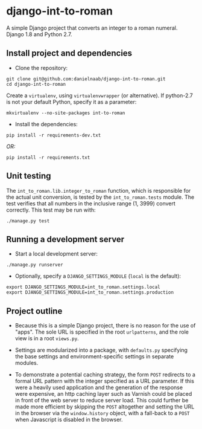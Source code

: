 # django-int-to-roman

A simple Django project that converts an integer to a roman numeral. Django 1.8
and Python 2.7.

## Install project and dependencies

- Clone the repository:

```
git clone git@github.com:danielnaab/django-int-to-roman.git
cd django-int-to-roman
```

Create a `virtualenv`, using `virtualenvwrapper` (or alternative).
If python-2.7 is not your default Python, specify it as a parameter:

```
mkvirtualenv --no-site-packages int-to-roman
```

- Install the dependencies:

```
pip install -r requirements-dev.txt
```

*OR:*

```
pip install -r requirements.txt
```

## Unit testing

The `int_to_roman.lib.integer_to_roman` function, which is responsible for the
actual unit conversion, is tested by the `int_to_roman.tests` module. The test
verifies that all numbers in the inclusive range (1, 3999) convert correctly.
This test may be run with:

```
./manage.py test
```

## Running a development server

- Start a local development server:

```
./manage.py runserver
```

- Optionally, specify a `DJANGO_SETTINGS_MODULE` (`local` is the default):

```
export DJANGO_SETTINGS_MODULE=int_to_roman.settings.local
export DJANGO_SETTINGS_MODULE=int_to_roman.settings.production
```

## Project outline

- Because this is a simple Django project, there is no reason for the use of
"apps". The sole URL is specified in the root `urlpatterns`, and the role view
is in a root `views.py`.

- Settings are modularized into a package, with `defaults.py` specifying the
base settings and environment-specific settings in separate modules.

- To demonstrate a potential caching strategy, the form `POST` redirects to a
formal URL pattern with the integer specified as a URL parameter. If this were
a heavily used application and the generation of the response were expensive,
an http caching layer such as Varnish could be placed in front of the web
server to reduce server load. This could further be made more efficient by
skipping the `POST` altogether and setting the URL in the browser via the
`window.history` object, with a fall-back to a `POST` when Javascript is
disabled in the browser.
